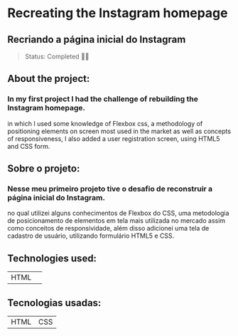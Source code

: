 # Recreating the Instagram homepage
## Recriando a página inicial do Instagram

> Status: Completed  🧑‍💻

## About the project:
### In my first project I had the challenge of rebuilding the Instagram homepage. 
in which I used some knowledge of Flexbox css, a methodology of positioning elements on screen most used in the market 
as well as concepts of responsiveness, I also added a user registration screen, using HTML5 and CSS form.

## Sobre o projeto:
### Nesse meu primeiro projeto tive o desafio de reconstruir a página inicial  do Instagram. 
no qual utilizei alguns conhecimentos de Flexbox do CSS, uma metodologia de posicionamento de elementos em tela mais utilizada no mercado 
assim como conceitos de responsividade, além disso adicionei uma tela de cadastro de usuário, utilizando formulário HTML5 e CSS.

## Technologies used:
<table>
  <tr>
      <td>HTML</td>
      <td><CSS</td>
  </tr>
</table>

## Tecnologias usadas:
<table>
  <tr>
      <td>HTML</td>
      <td>CSS</td>
  </tr>
</table>
